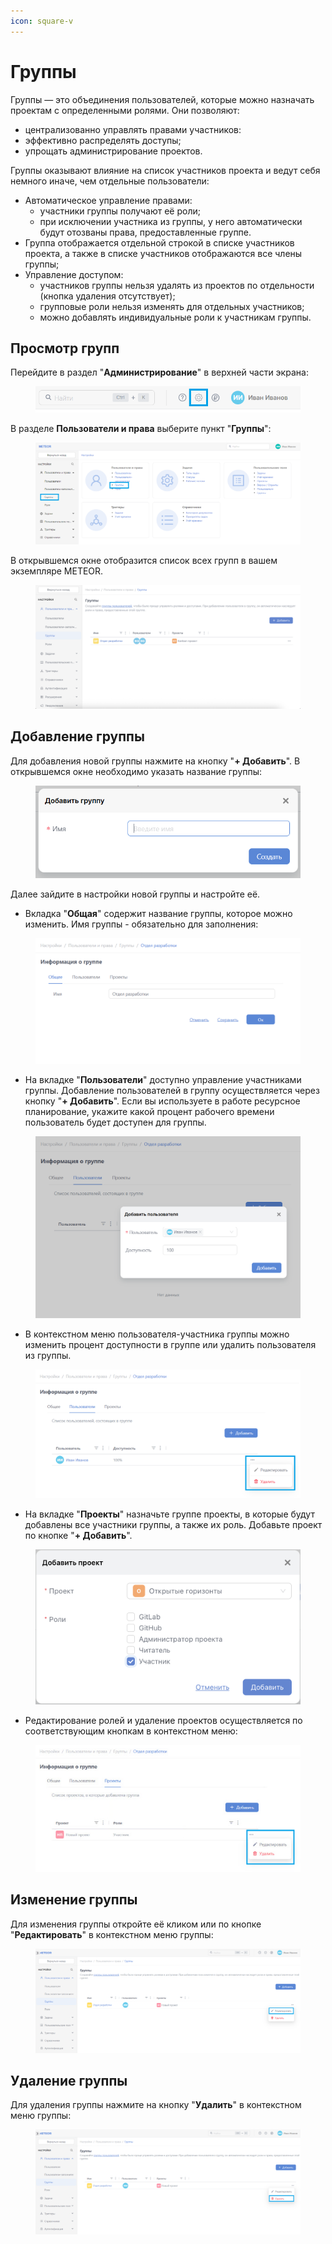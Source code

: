 ```yaml
---
icon: square-v
---
```


# Группы

Группы — это объединения пользователей, которые можно назначать проектам с определенными ролями. Они позволяют:

* централизованно управлять правами участников:
* эффективно распределять доступы;
* упрощать администрирование проектов.

Группы оказывают влияние на список участников проекта и ведут себя немного иначе, чем отдельные пользователи:

* Автоматическое управление правами:
  * участники группы получают её роли;
  * при исключении участника из группы, у него автоматически будут отозваны права, предоставленные группе.
* Группа отображается отдельной строкой в списке участников проекта, а также в списке участников отображаются все члены группы;
* Управление доступом:
  * участников группы нельзя удалять из проектов по отдельности (кнопка удаления отсутствует);
  * групповые роли нельзя изменять для отдельных участников;
  * можно добавлять индивидуальные роли к участникам группы.

## Просмотр групп

Перейдите в раздел "**Администрирование**" в верхней части экрана:

<figure><img src="../../.gitbook/assets/image (979).png" alt=""><figcaption></figcaption></figure>

В разделе **Пользователи и права** выберите пункт "**Группы**":

<figure><img src="../../.gitbook/assets/image (620).png" alt=""><figcaption></figcaption></figure>

В открывшемся окне отобразится список всех групп в вашем экземпляре METEOR.

<figure><img src="../../.gitbook/assets/image.png" alt=""><figcaption></figcaption></figure>

## Добавление группы

Для добавления новой группы нажмите на кнопку "**+ Добавить**". В открывшемся окне необходимо указать название группы:

<figure><img src="../../.gitbook/assets/image (167).png" alt=""><figcaption></figcaption></figure>

Далее зайдите в настройки новой группы и настройте её.

* Вкладка "**Общая**" содержит название группы, которое можно изменить. Имя группы - обязательно для заполнения:

<figure><img src="../../.gitbook/assets/image (168).png" alt=""><figcaption></figcaption></figure>

* На вкладке "**Пользователи**" доступно управление участниками группы. Добавление пользователей в группу осуществляется через кнопку "**+ Добавить**".  Если вы используете в работе ресурсное планирование, укажите какой процент рабочего времени пользователь будет доступен для группы.&#x20;

<figure><img src="../../.gitbook/assets/image (12).png" alt=""><figcaption></figcaption></figure>

* В контекстном меню пользователя-участника группы можно изменить процент доступности в группе или удалить пользователя из группы.

<figure><img src="../../.gitbook/assets/image (13).png" alt=""><figcaption></figcaption></figure>

* На вкладке "**Проекты**" назначьте группе проекты, в которые будут добавлены все участники группы, а также их роль. Добавьте проект по кнопке "**+ Добавить**".&#x20;

<figure><img src="../../.gitbook/assets/image (6).png" alt="" width="563"><figcaption></figcaption></figure>

* Редактирование ролей и удаление проектов осуществляется по соответствующим кнопкам в контекстном меню:

<figure><img src="../../.gitbook/assets/image (14).png" alt=""><figcaption></figcaption></figure>

## Изменение группы

Для изменения группы откройте её кликом или по кнопке "**Редактировать**" в контекстном меню группы:

<figure><img src="../../.gitbook/assets/image (172).png" alt=""><figcaption></figcaption></figure>

## Удаление группы

Для удаления группы нажмите на кнопку "**Удалить**" в контекстном меню группы:

<figure><img src="../../.gitbook/assets/image (173).png" alt=""><figcaption></figcaption></figure>
